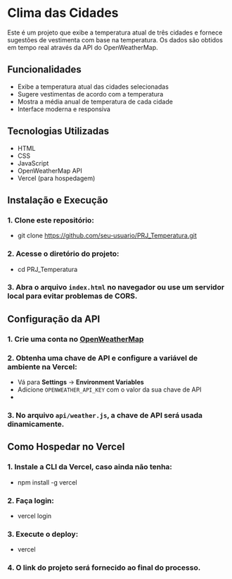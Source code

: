 # Clima das Cidades

Este é um projeto que exibe a temperatura atual de três cidades e fornece sugestões de vestimenta com base na temperatura. Os dados são obtidos em tempo real através da API do OpenWeatherMap.

## Funcionalidades

- Exibe a temperatura atual das cidades selecionadas
- Sugere vestimentas de acordo com a temperatura
- Mostra a média anual de temperatura de cada cidade
- Interface moderna e responsiva

## Tecnologias Utilizadas

- HTML
- CSS
- JavaScript
- OpenWeatherMap API
- Vercel (para hospedagem)

## Instalação e Execução

### 1. Clone este repositório:
- git clone https://github.com/seu-usuario/PRJ_Temperatura.git

### 2. Acesse o diretório do projeto:
- cd PRJ_Temperatura
  
### 3. Abra o arquivo `index.html` no navegador ou use um servidor local para evitar problemas de CORS.

## Configuração da API

### 1. Crie uma conta no [OpenWeatherMap](https://home.openweathermap.org/users/sign_up)

### 2. Obtenha uma chave de API e configure a variável de ambiente na Vercel:
- Vá para **Settings** → **Environment Variables**
- Adicione `OPENWEATHER_API_KEY` com o valor da sua chave de API
- 
### 3. No arquivo `api/weather.js`, a chave de API será usada dinamicamente.

## Como Hospedar no Vercel

### 1. Instale a CLI da Vercel, caso ainda não tenha:
- npm install -g vercel

### 2. Faça login:
- vercel login

### 3. Execute o deploy:
- vercel

### 4. O link do projeto será fornecido ao final do processo.
